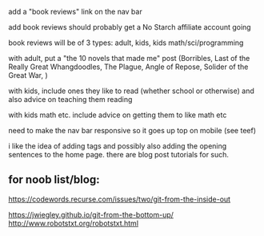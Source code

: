 add a "book reviews" link on the nav bar

add book reviews
should probably get a No Starch affiliate account going

book reviews will be of 3 types: adult, kids, kids math/sci/programming

with adult, put a "the 10 novels that made me" post (Borribles, Last of the Really Great Whangdoodles, The Plague, Angle of Repose, Solider of the Great War, )

with kids, include ones they like to read (whether school or otherwise) and also advice on teaching them reading

with kids math etc. include advice on getting them to like math etc

need to make the nav bar responsive so it goes up top on mobile (see teef)

i like the idea of adding tags and possibly also adding the opening sentences to the home page. there are blog post tutorials for such.

## for noob list/blog:

https://codewords.recurse.com/issues/two/git-from-the-inside-out

https://jwiegley.github.io/git-from-the-bottom-up/
http://www.robotstxt.org/robotstxt.html